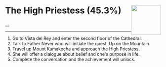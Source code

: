 # The High Priestess (45.3%) <img style="float: right;" src="https://cdn.cloudflare.steamstatic.com/steamcommunity/public/images/apps/1091500/8f5eacf50eb2ad11fe9dbd1d3a98c306d54ff545.jpg" width="96" height="96">

__

---

1. Go to Vista del Rey and enter the second floor of the Cathedral.
2. Talk to Father Never who will initiate the quest, Up on the Mountain.
3. Travel up Mount Kumakocha and approach the High Priestess.
4. She will offer a dialogue about belief and one's purpose in life.
5. Complete the conversation and the achievement will unlock.